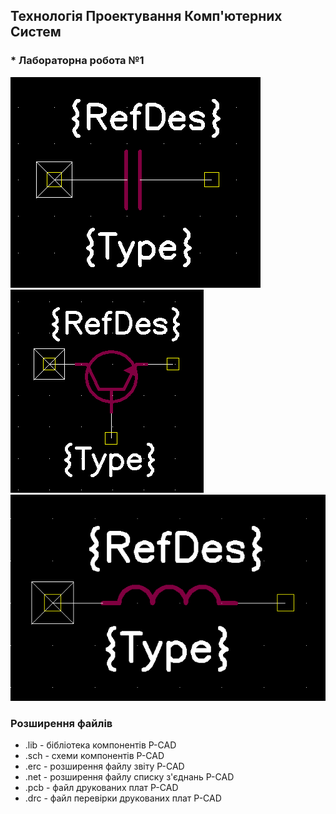 ## Технологія Проектування Комп'ютерних Систем

### * Лабораторна робота №1
![Sample player](pictures/lab1_CAPACITOR.png)
![Sample player](pictures/lab1_NPN.png)
![Sample player](pictures/lab1_THROTTLE.png)

### Розширення файлів 
* .lib - бібліотека компонентів P-CAD
* .sch - схеми компонентів P-CAD
* .erc - розширення файлу звіту P-CAD
* .net - розширення файлу списку з'єднань P-CAD
* .pcb - файл друкованих плат P-CAD
* .drc - файл перевірки друкованих плат P-CAD
